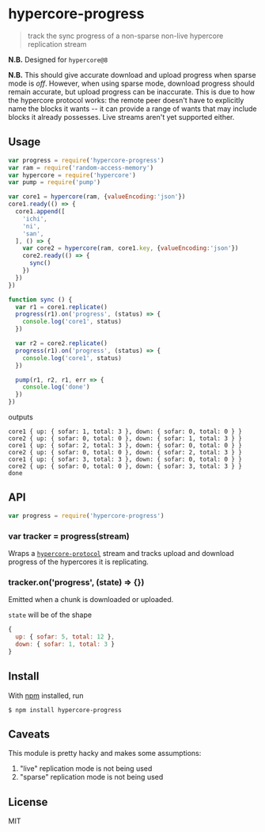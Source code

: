 # hypercore-progress

> track the sync progress of a non-sparse non-live hypercore replication stream

**N.B.** Designed for `hypercore@8`

**N.B.** This should give accurate download and upload progress when sparse
mode is *off*. However, when using sparse mode, download progress should remain
accurate, but upload progress can be inaccurate. This is due to how the
hypercore protocol works: the remote peer doesn't have to explicitly name the
blocks it wants -- it can provide a range of wants that may include blocks it
already possesses. Live streams aren't yet supported either.

## Usage

```js
var progress = require('hypercore-progress')
var ram = require('random-access-memory')
var hypercore = require('hypercore')
var pump = require('pump')

var core1 = hypercore(ram, {valueEncoding:'json'})
core1.ready(() => {
  core1.append([
    'ichi',
    'ni',
    'san',
  ], () => {
    var core2 = hypercore(ram, core1.key, {valueEncoding:'json'})
    core2.ready(() => {
      sync()
    })
  })
})

function sync () {
  var r1 = core1.replicate()
  progress(r1).on('progress', (status) => {
    console.log('core1', status)
  })

  var r2 = core2.replicate()
  progress(r1).on('progress', (status) => {
    console.log('core1', status)
  })

  pump(r1, r2, r1, err => {
    console.log('done')
  })
})
```

outputs

```
core1 { up: { sofar: 1, total: 3 }, down: { sofar: 0, total: 0 } }
core2 { up: { sofar: 0, total: 0 }, down: { sofar: 1, total: 3 } }
core1 { up: { sofar: 2, total: 3 }, down: { sofar: 0, total: 0 } }
core2 { up: { sofar: 0, total: 0 }, down: { sofar: 2, total: 3 } }
core1 { up: { sofar: 3, total: 3 }, down: { sofar: 0, total: 0 } }
core2 { up: { sofar: 0, total: 0 }, down: { sofar: 3, total: 3 } }
done
```

## API

```js
var progress = require('hypercore-progress')
```

### var tracker = progress(stream)

Wraps a [`hypercore-protocol`](https://github.com/mafintosh/hypercore-protocol)
stream and tracks upload and download progress of the hypercores it is
replicating.

### tracker.on('progress', (state) => {})

Emitted when a chunk is downloaded or uploaded.

`state` will be of the shape

```js
{
  up: { sofar: 5, total: 12 },
  down: { sofar: 1, total: 3 }
}
```

## Install

With [npm](https://npmjs.org/) installed, run

```
$ npm install hypercore-progress
```

## Caveats

This module is pretty hacky and makes some assumptions:

1. "live" replication mode is not being used
2. "sparse" replication mode is not being used

## License

MIT
